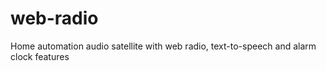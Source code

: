 <h1 id="web-radio">web-radio</h1>
<p>Home automation audio satellite with web radio, text-to-speech and alarm clock features</p>

